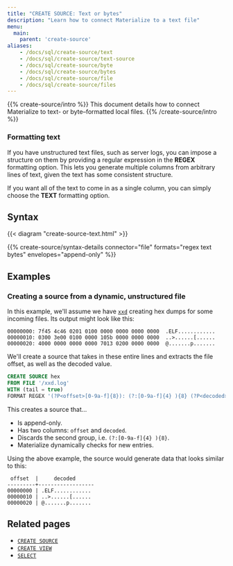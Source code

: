 ```yaml
---
title: "CREATE SOURCE: Text or bytes"
description: "Learn how to connect Materialize to a text file"
menu:
  main:
    parent: 'create-source'
aliases:
    - /docs/sql/create-source/text
    - /docs/sql/create-source/text-source
    - /docs/sql/create-source/byte
    - /docs/sql/create-source/bytes
    - /docs/sql/create-source/file
    - /docs/sql/create-source/files
---
```


{{% create-source/intro %}}
This document details how to connect Materialize to text- or byte–formatted
local files.
{{% /create-source/intro %}}

### Formatting text

If you have unstructured text files, such as server logs, you can impose a
structure on them by providing a regular expression in the **REGEX** formatting
option. This lets you generate multiple columns from arbitrary lines of text,
given the text has some consistent structure.

If you want all of the text to come in as a single column, you can simply choose
the **TEXT** formatting option.

## Syntax

{{< diagram "create-source-text.html" >}}

{{% create-source/syntax-details connector="file" formats="regex text bytes" envelopes="append-only" %}}

## Examples

### Creating a source from a dynamic, unstructured file

In this example, we'll assume we have [`xxd`](https://linux.die.net/man/1/xxd)
creating hex dumps for some incoming files. Its output might look like this:

```nofmt
00000000: 7f45 4c46 0201 0100 0000 0000 0000 0000  .ELF............
00000010: 0300 3e00 0100 0000 105b 0000 0000 0000  ..>......[......
00000020: 4000 0000 0000 0000 7013 0200 0000 0000  @.......p.......
```

We'll create a source that takes in these entire lines and extracts the file
offset, as well as the decoded value.

```sql
CREATE SOURCE hex
FROM FILE '/xxd.log'
WITH (tail = true)
FORMAT REGEX '(?P<offset>[0-9a-f]{8}): (?:[0-9a-f]{4} ){8} (?P<decoded>.*)$';
```

This creates a source that...

- Is append-only.
- Has two columns: `offset` and `decoded`.
- Discards the second group, i.e. `(?:[0-9a-f]{4} ){8}`.
- Materialize dynamically checks for new entries.

Using the above example, the source would generate data that looks similar to
this:

```nofmt
 offset  |     decoded
---------+------------------
00000000 | .ELF............
00000010 | ..>......[......
00000020 | @.......p.......
```

## Related pages

- [`CREATE SOURCE`](../)
- [`CREATE VIEW`](../../create-view)
- [`SELECT`](../../select)
